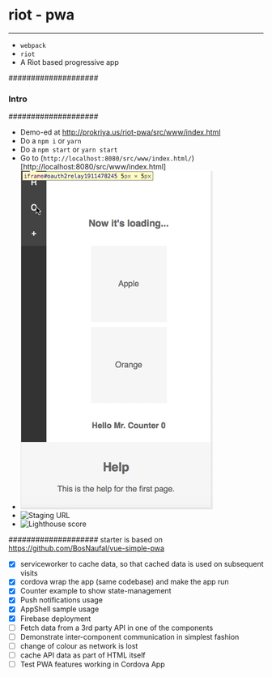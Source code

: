# riot - pwa

--------
- `webpack`
- `riot`
- A Riot based progressive app


####################
### Intro		####
####################

- Demo-ed at http://prokriya.us/riot-pwa/src/www/index.html
- Do a `npm i` or `yarn`
- Do a `npm start` or `yarn start`
- Go to (`http://localhost:8080/src/www/index.html/`)[http://localhost:8080/src/www/index.html]
- ![Demo](/demo.gif)
- ![Staging URL](https://riot-pwa.firebaseapp.com/)
- ![Lighthouse score](https://i.gyazo.com/d80141afdfffe83d5b415595153bee5f.png)

####################
starter is based on https://github.com/BosNaufal/vue-simple-pwa


- [X] serviceworker to cache data, so that cached data is used on subsequent visits
- [X] cordova wrap the app (same codebase) and make the app run
- [X] Counter example to show state-management
- [X] Push notifications usage
- [X] AppShell sample usage
- [X] Firebase deployment
- [ ] Fetch data from a 3rd party API in one of the components
- [ ] Demonstrate inter-component communication in simplest fashion
- [ ] change of colour as network is lost
- [ ] cache API data as part of HTML itself
- [ ] Test PWA features working in Cordova App
